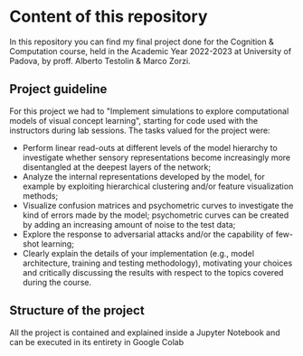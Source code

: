 # Content of this repository
In this repository you can find my final project done for the Cognition & Computation course, held in the Academic Year 2022-2023 at University of 
Padova, by proff. Alberto Testolin & Marco Zorzi.

## Project guideline
For this project we had to "Implement simulations to explore computational models of visual concept learning", starting for code used with the instructors
during lab sessions. 
The tasks valued for the project were:
* Perform linear read-outs at different levels of the model hierarchy to investigate whether sensory representations become increasingly more disentangled at the deepest layers of the network;
* Analyze the internal representations developed by the model, for example by exploiting hierarchical clustering and/or feature visualization methods;
* Visualize confusion matrices and psychometric curves to investigate the kind of errors made by the model; psychometric curves can be created by adding an increasing amount of noise to the test data;
* Explore the response to adversarial attacks and/or the capability of few-shot learning;
* Clearly explain the details of your implementation (e.g., model architecture, training and testing methodology),
motivating your choices and critically discussing the results with respect to the topics covered during the course.

## Structure of the project
All the project is contained and explained inside a Jupyter Notebook and can be executed in its entirety in Google Colab
